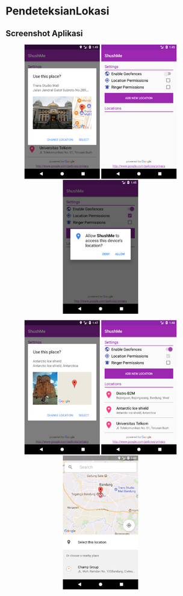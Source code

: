 # PendeteksianLokasi

## Screenshot Aplikasi
<p align="center">
  <img src="https://github.com/irvinafiradila/PendeteksianLokasi/blob/master/screenshots/pict%20(1).png" width="200"/>
  <img src="https://github.com/irvinafiradila/PendeteksianLokasi/blob/master/screenshots/pict%20(2).png" width="200"/>
  <img src="https://github.com/irvinafiradila/PendeteksianLokasi/blob/master/screenshots/pict%20(3).png" width="200"/>
</p>
<p align="center">
  <img src="https://github.com/irvinafiradila/PendeteksianLokasi/blob/master/screenshots/pict%20(4).png" width="200"/>
  <img src="https://github.com/irvinafiradila/PendeteksianLokasi/blob/master/screenshots/pict%20(5).png" width="200"/>
  <img src="https://github.com/irvinafiradila/PendeteksianLokasi/blob/master/screenshots/pict%20(6).png" width="200"/>
</p>
